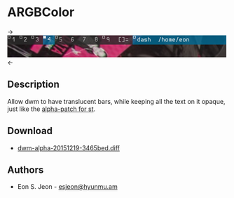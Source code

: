 ARGBColor
==========

->[![Screenshot](dwm-alpha.png)](dwm-alpha.png)<-

Description
-----------

Allow dwm to have translucent bars, while keeping all the text on it opaque,
just like the [alpha-patch for st](http://st.suckless.org/patches/alpha).


Download
--------

 * [dwm-alpha-20151219-3465bed.diff](dwm-alpha-20151219-3465bed.diff)


Authors
-------

 * Eon S. Jeon - esjeon@hyunmu.am
